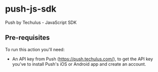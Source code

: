 # push-js-sdk

Push by Techulus - JavaScript SDK

## Pre-requisites

To run this action you'll need:

- An API key from Push (https://push.techulus.com/), to get the API key you've to install Push's iOS or Android app and create an account.
